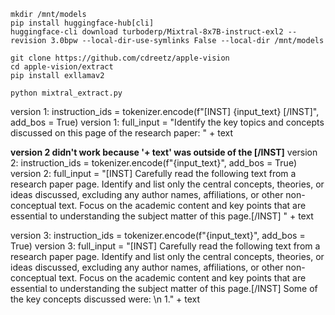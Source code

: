```
mkdir /mnt/models
pip install huggingface-hub[cli]
huggingface-cli download turboderp/Mixtral-8x7B-instruct-exl2 --revision 3.0bpw --local-dir-use-symlinks False --local-dir /mnt/models

git clone https://github.com/cdreetz/apple-vision
cd apple-vision/extract
pip install exllamav2

python mixtral_extract.py
```

version 1: instruction_ids = tokenizer.encode(f"[INST] {input_text} [/INST]", add_bos = True)
version 1: full_input = "Identify the key topics and concepts discussed on this page of the research paper: " + text

<b>version 2 didn't work because '+ text' was outside of the [/INST]</b>
version 2: instruction_ids = tokenizer.encode(f"{input_text}", add_bos = True)
version 2: full_input = "[INST] Carefully read the following text from a research paper page. Identify and list only the central concepts, theories, or ideas discussed, excluding any author names, affiliations, or other non-conceptual text. Focus on the academic content and key points that are essential to understanding the subject matter of this page.[/INST] " + text

version 3: instruction_ids = tokenizer.encode(f"{input_text}", add_bos = True)
version 3: full_input = "[INST] Carefully read the following text from a research paper page. Identify and list only the central concepts, theories, or ideas discussed, excluding any author names, affiliations, or other non-conceptual text. Focus on the academic content and key points that are essential to understanding the subject matter of this page.[/INST] Some of the key concepts discussed were: \n 1." + text
